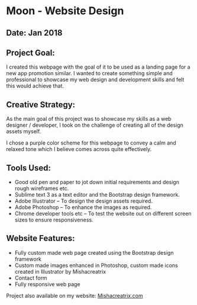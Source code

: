 # Moon - Website Design

## Date: Jan 2018

## Project Goal:

I created this webpage with the goal of it to be used as a landing page for a new app promotion similar. I wanted to create something simple and professional to showcase my web design and development skills and felt this would achieve that.

## Creative Strategy:

As the main goal of this project was to showcase my skills as a web designer / developer, I took on the challenge of creating all of the design assets myself.

I chose a purple color scheme for this webpage to convey a calm and relaxed tone which I believe comes across quite effectively.

## Tools Used:

* Good old pen and paper to jot down initial requirements and design rough wireframes etc.
* Sublime text 3 as a text editor and the Bootstrap design framework.
* Adobe Illustrator – To design the design assets required.
* Adobe Photoshop – To enhance the images as required.
* Chrome developer tools etc – To test the website out on different screen sizes to ensure responsiveness.

## Website Features:

* Fully custom made web page created using the Bootstrap design framework
* Custom made images enhanced in Photoshop, custom made icons created in Illustrator by Mishacreatrix
* Contact form
* Fully responsive web page

Project also available on my website: [Mishacreatrix.com](https://www.mishacreatrix.com)
